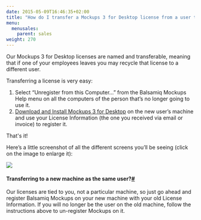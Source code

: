 ```yaml
---
date: 2015-05-09T16:46:35+02:00
title: "How do I transfer a Mockups 3 for Desktop license from a user to another?"
menu:
  menusales:
    parent: sales
weight: 270
---
```


Our Mockups 3 for Desktop licenses are named and transferable, meaning that if one of your employees leaves you may recycle that license to a different user.

Transferring a license is very easy:

1.  Select “Unregister from this Computer…” from the Balsamiq Mockups Help menu on all the computers of the person that’s no longer going to use it.
2.  [Download and Install Mockups 3 for Desktop](https://balsamiq.com/download) on the new user’s machine and use your License Information (the one you received via email or invoice) to register it.

That's it!

Here’s a little screenshot of all the different screens you’ll be seeing (click on the image to enlarge it):

[![](http://media.balsamiq.com/images/faq/registerunregister.jpg)](http://media.balsamiq.com/images/faq/registerunregister.jpg)

#### Transferring to a new machine as the same user?[#](#sameuser)

Our licenses are tied to you, not a particular machine, so just go ahead and register Balsamiq Mockups on your new machine with your old License Information. If you will no longer be the user on the old machine, follow the instructions above to un-register Mockups on it.